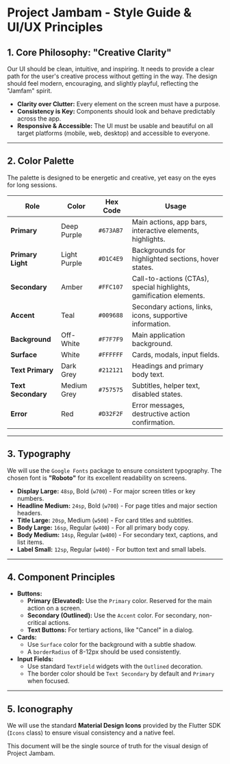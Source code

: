 # Project Jambam - Style Guide & UI/UX Principles

## 1. Core Philosophy: "Creative Clarity"

Our UI should be clean, intuitive, and inspiring. It needs to provide a clear path for the user's creative process without getting in the way. The design should feel modern, encouraging, and slightly playful, reflecting the "Jamfam" spirit.

- **Clarity over Clutter:** Every element on the screen must have a purpose.
- **Consistency is Key:** Components should look and behave predictably across the app.
- **Responsive & Accessible:** The UI must be usable and beautiful on all target platforms (mobile, web, desktop) and accessible to everyone.

---

## 2. Color Palette

The palette is designed to be energetic and creative, yet easy on the eyes for long sessions.

| Role              | Color         | Hex Code    | Usage                                                               |
| ----------------- | ------------- | ----------- | ------------------------------------------------------------------- |
| **Primary**       | Deep Purple   | `#673AB7`   | Main actions, app bars, interactive elements, highlights.           |
| **Primary Light** | Light Purple  | `#D1C4E9`   | Backgrounds for highlighted sections, hover states.                 |
| **Secondary**     | Amber         | `#FFC107`   | Call-to-actions (CTAs), special highlights, gamification elements. |
| **Accent**        | Teal          | `#009688`   | Secondary actions, links, icons, supportive information.            |
| **Background**    | Off-White     | `#F7F7F9`   | Main application background.                                        |
| **Surface**       | White         | `#FFFFFF`   | Cards, modals, input fields.                                        |
| **Text Primary**  | Dark Grey     | `#212121`   | Headings and primary body text.                                     |
| **Text Secondary**| Medium Grey   | `#757575`   | Subtitles, helper text, disabled states.                            |
| **Error**         | Red           | `#D32F2F`   | Error messages, destructive action confirmation.                    |

---

## 3. Typography

We will use the `Google Fonts` package to ensure consistent typography. The chosen font is **"Roboto"** for its excellent readability on screens.

- **Display Large:** `48sp`, Bold (`w700`) - For major screen titles or key numbers.
- **Headline Medium:** `24sp`, Bold (`w700`) - For page titles and major section headers.
- **Title Large:** `20sp`, Medium (`w500`) - For card titles and subtitles.
- **Body Large:** `16sp`, Regular (`w400`) - For all primary body copy.
- **Body Medium:** `14sp`, Regular (`w400`) - For secondary text, captions, and list items.
- **Label Small:** `12sp`, Regular (`w400`) - For button text and small labels.

---

## 4. Component Principles

- **Buttons:**
  - **Primary (Elevated):** Use the `Primary` color. Reserved for the main action on a screen.
  - **Secondary (Outlined):** Use the `Accent` color. For secondary, non-critical actions.
  - **Text Buttons:** For tertiary actions, like "Cancel" in a dialog.
- **Cards:**
  - Use `Surface` color for the background with a subtle shadow.
  - A `borderRadius` of 8-12px should be used consistently.
- **Input Fields:**
  - Use standard `TextField` widgets with the `Outlined` decoration.
  - The border color should be `Text Secondary` by default and `Primary` when focused.

---

## 5. Iconography

We will use the standard **Material Design Icons** provided by the Flutter SDK (`Icons` class) to ensure visual consistency and a native feel.

This document will be the single source of truth for the visual design of Project Jambam. 